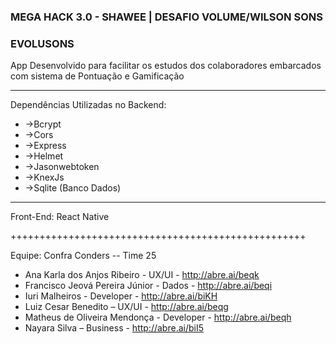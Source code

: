 ### MEGA HACK 3.0 - SHAWEE | DESAFIO VOLUME/WILSON SONS

### EVOLUSONS

App Desenvolvido para facilitar os estudos dos colaboradores embarcados com sistema de Pontuação e Gamificação
_________________________________________________________________________________________________
Dependências Utilizadas no Backend:

* ->Bcrypt
* ->Cors
* ->Express
* ->Helmet
* ->Jasonwebtoken
* ->KnexJs
* ->Sqlite (Banco Dados)
________________________________________________________________________________________________
Front-End:
React Native


+++++++++++++++++++++++++++++++++++++++++++++++++++


Equipe: Confra Conders -- Time 25
- Ana Karla dos Anjos Ribeiro - UX/UI - http://abre.ai/beqk 
- Francisco Jeová Pereira Júnior - Dados - http://abre.ai/beqi
- Iuri Malheiros - Developer - http://abre.ai/biKH
- Luiz Cesar Benedito – UX/UI - http://abre.ai/beqg
- Matheus de Oliveira Mendonça - Developer - http://abre.ai/beqh
- Nayara Silva – Business - http://abre.ai/biI5

